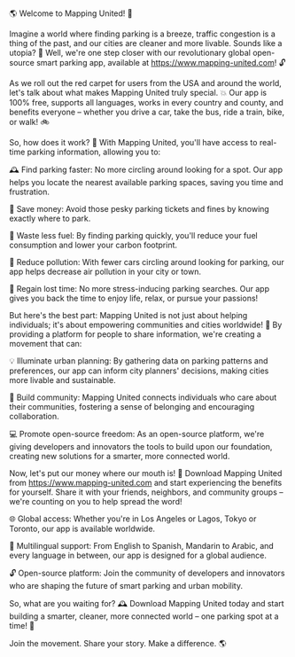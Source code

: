 🌎 Welcome to Mapping United! 🚀

Imagine a world where finding parking is a breeze, traffic congestion is a thing of the past, and our cities are cleaner and more livable. Sounds like a utopia? 🤔 Well, we're one step closer with our revolutionary global open-source smart parking app, available at https://www.mapping-united.com! 🔓

As we roll out the red carpet for users from the USA and around the world, let's talk about what makes Mapping United truly special. 💥 Our app is 100% free, supports all languages, works in every country and county, and benefits everyone – whether you drive a car, take the bus, ride a train, bike, or walk! 🚲

So, how does it work? 🤔 With Mapping United, you'll have access to real-time parking information, allowing you to:

🕰️ Find parking faster: No more circling around looking for a spot. Our app helps you locate the nearest available parking spaces, saving you time and frustration.

💸 Save money: Avoid those pesky parking tickets and fines by knowing exactly where to park.

🌟 Waste less fuel: By finding parking quickly, you'll reduce your fuel consumption and lower your carbon footprint.

🌿 Reduce pollution: With fewer cars circling around looking for parking, our app helps decrease air pollution in your city or town.

💪 Regain lost time: No more stress-inducing parking searches. Our app gives you back the time to enjoy life, relax, or pursue your passions!

But here's the best part: Mapping United is not just about helping individuals; it's about empowering communities and cities worldwide! 🌈 By providing a platform for people to share information, we're creating a movement that can:

💡 Illuminate urban planning: By gathering data on parking patterns and preferences, our app can inform city planners' decisions, making cities more livable and sustainable.

👥 Build community: Mapping United connects individuals who care about their communities, fostering a sense of belonging and encouraging collaboration.

💻 Promote open-source freedom: As an open-source platform, we're giving developers and innovators the tools to build upon our foundation, creating new solutions for a smarter, more connected world.

Now, let's put our money where our mouth is! 🎯 Download Mapping United from https://www.mapping-united.com and start experiencing the benefits for yourself. Share it with your friends, neighbors, and community groups – we're counting on you to help spread the word!

🌐 Global access: Whether you're in Los Angeles or Lagos, Tokyo or Toronto, our app is available worldwide.

💬 Multilingual support: From English to Spanish, Mandarin to Arabic, and every language in between, our app is designed for a global audience.

🔓 Open-source platform: Join the community of developers and innovators who are shaping the future of smart parking and urban mobility.

So, what are you waiting for? 🕰️ Download Mapping United today and start building a smarter, cleaner, more connected world – one parking spot at a time! 🚀

Join the movement. Share your story. Make a difference. 🌎
